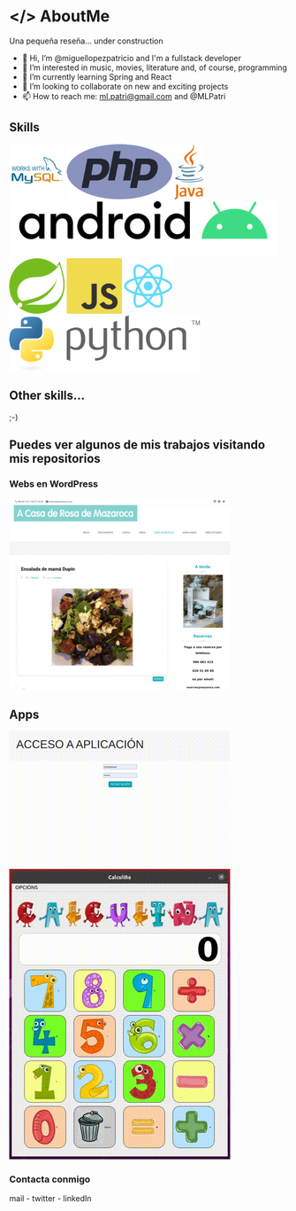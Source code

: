 # </> AboutMe
Una pequeña reseña... under construction

- 👋 Hi, I’m @miguellopezpatricio and I'm a fullstack developer
- 👀 I’m interested in music, movies, literature and, of course, programming
- 🌱 I’m currently learning Spring and React
- 💞️ I’m looking to collaborate on new and exciting projects
- 📫 How to reach me: ml.patri@gmail.com and @MLPatri

<!---
miguellopezpatricio/miguellopezpatricio is a ✨ special ✨ repository because its `README.md` (this file) appears on your GitHub profile.
You can click the Preview link to take a look at your changes.
--->

## Skills
<img src="/images/logo-mysql.svg" alt="logo mysql" height="100"/>
<img src="/images/logo-php.svg" alt="logo php" height="100"/>
<img src="/images/logo-java.svg" alt="logo java" height="100"/>
<img src="/images/logo-android.svg" alt="logo android" height="100"/>
<img src="/images/logo-spring.svg" alt="logo spring" height="100"/>
<img src="/images/logo-javascript.svg" alt="logo js" height="100"/>
<img src="/images/logo-react.svg" alt="logo react" height="100"/>
<img src="/images/logo-python.svg" alt="logo python" height="100"/>


## Other skills...
;-)


## Puedes ver algunos de mis trabajos visitando mis repositorios

### Webs en WordPress
![Webs en WP](webs.gif)

## Apps 
![ComuniApp](comuniapp.gif)
![Calculinha](calculinha.gif)

### Contacta conmigo
mail - twitter - linkedIn
